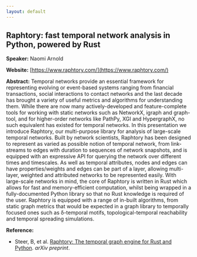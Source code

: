 ```yaml
---
layout: default
---
```


## Raphtory: fast temporal network analysis in Python, powered by Rust

**Speaker:** Naomi Arnold

**Website:** [https://www.raphtory.com/](https://www.raphtory.com/)

**Abstract:** Temporal networks provide an essential framework for representing evolving or event-based systems ranging from financial transactions, social interactions to contact networks and the last decade has brought a variety of useful metrics and algorithms for understanding them. While there are now many actively-developed and feature-complete tools for working with static networks such as NetworkX, igraph and graph-tool, and for higher-order networks like PathPy, XGI and HypergraphX, no such equivalent has existed for temporal networks. In this presentation we introduce Raphtory, our multi-purpose library for analysis of large-scale temporal networks. Built by network scientists, Raphtory has been designed to represent as varied as possible notion of temporal network, from link-streams to edges with duration to sequences of network snapshots, and is equipped with an expressive API for querying the network over different times and timescales. As well as temporal attributes, nodes and edges can have properties/weights and edges can be part of a layer, allowing multi-layer, weighted and attributed networks to be represented easily. With large-scale networks in mind, the core of Raphtory is written in Rust which allows for fast and memory-efficient computation, whilst being wrapped in a fully-documented Python library so that no Rust knowledge is required of the user. Raphtory is equipped with a range of in-built algorithms, from static graph metrics that would be expected in a graph library to temporally focused ones such as δ-temporal motifs, topological-temporal reachability and temporal spreading simulations.

**Reference:**

 - Steer, B, et al. [Raphtory: The temporal graph engine for Rust and Python](https://arxiv.org/abs/2306.16309). _arXiv preprint_.